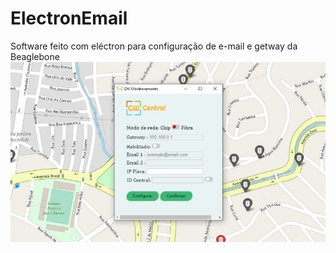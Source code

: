# ElectronEmail
Software feito com eléctron para configuração de e-mail e getway da Beaglebone
![picture](./assets/GWMonitoramento.jpg)
